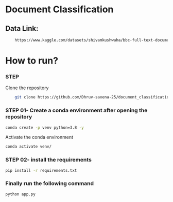 # Document Classification 

## Data Link:
```bash
    https://www.kaggle.com/datasets/shivamkushwaha/bbc-full-text-document-classification/data
```

# How to run?

### STEP
Clone the repository

```bash
    git clone https://github.com/Dhruv-saxena-25/document_classification
```
### STEP 01- Create a conda environment after opening the repository

```bash
conda create -p venv python=3.8 -y
```
Activate the conda environment
```bash
conda activate venv/ 
```

### STEP 02- install the requirements
```bash
pip install -r requirements.txt
```

### Finally run the following command
```bash
python app.py
```



